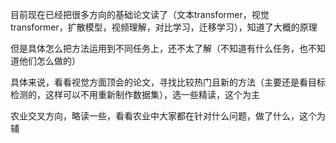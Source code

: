 目前现在已经把很多方向的基础论文读了（文本transformer，视觉transformer，扩散模型，视频理解，对比学习，迁移学习），知道了大概的原理

但是具体怎么把方法运用到不同任务上，还不太了解（不知道有什么任务，也不知道他们怎么做的）

具体来说，看看视觉方面顶会的论文，寻找比较热门且新的方法（主要还是看目标检测的，这样可以不用重新制作数据集），选一些精读，这个为主

农业交叉方向，略读一些，看看农业中大家都在针对什么问题，做了什么，这个为辅
